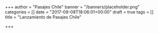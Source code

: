 +++
author = "Pasajes Chile"
banner = "/banners/placeholder.png"
categories = []
date = "2017-09-08T18:06:01+00:00"
draft = true
tags = []
title = "Lanzamiento de Pasajes Chile"

+++


